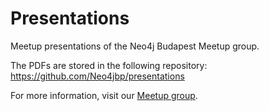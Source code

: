# Presentations
Meetup presentations of the Neo4j Budapest Meetup group.

The PDFs are stored in the following repository: <https://github.com/Neo4jbp/presentations>

For more information, visit our [Meetup group](https://www.meetup.com/neo4j-budapest-users/).

